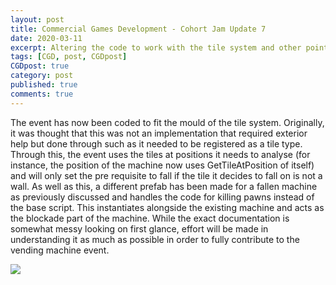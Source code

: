 ```yaml
---
layout: post
title: Commercial Games Development - Cohort Jam Update 7
date: 2020-03-11
excerpt: Altering the code to work with the tile system and other points.
tags: [CGD, post, CGDpost]
CGDpost: true
category: post
published: true
comments: true
--- 
```

The event has now been coded to fit the mould of the tile system. Originally, it was thought that this was not an implementation that required exterior help but done through such as it needed to be registered as a tile type. Through this, the event uses the tiles at positions it needs to analyse (for instance, the position of the machine now uses GetTileAtPosition of itself) and will only set the pre requisite to fall if the tile it decides to fall on is not a wall. As well as this, a different prefab has been made for a fallen machine as previously discussed and handles the code for killing pawns instead of the base script. This instantiates alongside the existing machine and acts as the blockade part of the machine. While the exact documentation is somewhat messy looking on first glance, effort will be made in understanding it as much as possible in order to fully contribute to the vending machine event.

<a href="https://i.imgur.com/lAekMTH.gif"><img src="https://i.imgur.com/lAekMTH.gif"></a>